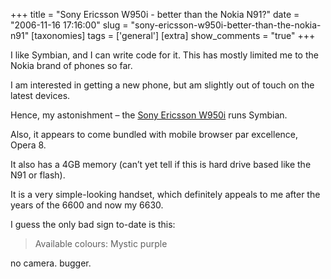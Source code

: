 +++
title = "Sony Ericsson W950i - better than the Nokia N91?"
date = "2006-11-16 17:16:00"
slug = "sony-ericsson-w950i-better-than-the-nokia-n91"
[taxonomies]
tags = ['general']
[extra]
show_comments = "true"
+++

I like Symbian, and I can write code for it. This has mostly limited me to the Nokia brand of phones so far.

I am interested in getting a new phone, but am slightly out of touch on the latest devices.

Hence, my astonishment – the [Sony Ericsson W950i](http://www.sonyericsson.com/spg.jsp?cc=global&lc=en&ver=4001&template=pp1_1_1&zone=pp&lm=pp1&pid=10391) runs Symbian.

Also, it appears to come bundled with mobile browser par excellence, Opera 8.

It also has a 4GB memory (can’t yet tell if this is hard drive based like the N91 or flash).

It is a very simple-looking handset, which definitely appeals to me after the years of the 6600 and now my 6630.

I guess the only bad sign to-date is this:

> Available colours: Mystic purple

<ins datetime="2006-11-16T17:29:29Z"></ins>

no camera. bugger.
